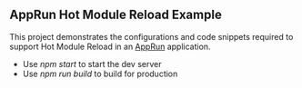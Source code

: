 ## AppRun Hot Module Reload Example

This project demonstrates the configurations and code snippets required to support Hot Module Reload in an [AppRun](https://github.com/yysun/apprun) application.


* Use _npm start_ to start the dev server
* Use _npm run build_ to build for production